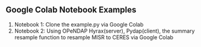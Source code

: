 ## Google Colab Notebook Examples

1. Notebook 1: Clone the example.py via Google Colab
2. Notebook 2: Using OPeNDAP Hyrax(server), Pydap(client), the summary resample function to resample MISR to CERES via Google Colab



